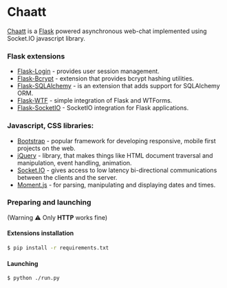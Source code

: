 # Chaatt

[Chaatt] is a [Flask] powered asynchronous web-chat implemented using Socket.IO javascript library.
### Flask extensions

* [Flask-Login] - provides user session management.
* [Flask-Bcrypt] - extension that provides bcrypt hashing utilities.
* [Flask-SQLAlchemy] - is an extension that adds support for SQLAlchemy ORM.
* [Flask-WTF] - simple integration of Flask and WTForms.
* [Flask-SocketIO] - SocketIO integration for Flask applications.

### Javascript, CSS libraries:

* [Bootstrap] - popular framework for developing responsive, mobile first projects on the web.
* [jQuery] - library, that makes things like HTML document traversal and manipulation, event handling, animation.
* [Socket.IO] - gives access to low latency bi-directional communications between the clients and the server.
* [Moment.js] - for parsing, manipulating and displaying dates and times.

### Preparing and launching
(Warning :warning: Only **HTTP** works fine)

#### Extensions installation
```sh
$ pip install -r requirements.txt
```
#### Launching
```sh
$ python ./run.py
```

[//]: # (link zone)

[Chaatt]: <http://chaatt.herokuapp.com>
[Flask]: <http://flask.pocoo.org>
[Flask-Login]: <https://flask-login.readthedocs.io/en/latest>
[Flask-Bcrypt]: <https://flask-bcrypt.readthedocs.io>
[Flask-SQLAlchemy]: <flask-sqlalchemy.pocoo.org>
[Flask-WTF]: <https://flask-wtf.readthedocs.io>
[Flask-SocketIO]: <https://flask-socketio.readthedocs.io>
[Bootstrap]: <getbootstrap.com>
[jQuery]: <https://jquery.com>
[Socket.IO]: <https://socket.io>
[Moment.js]: <https://momentjs.com>
